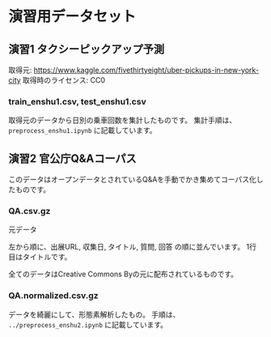 # 演習用データセット

## 演習1 タクシーピックアップ予測
取得元: https://www.kaggle.com/fivethirtyeight/uber-pickups-in-new-york-city
取得時のライセンス: CC0

### train_enshu1.csv, test_enshu1.csv
取得元のデータから日別の乗車回数を集計したものです。
集計手順は、 `preprocess_enshu1.ipynb` に記載しています。

## 演習2 官公庁Q&Aコーパス

このデータはオープンデータとされているQ&Aを手動でかき集めてコーパス化したものです。

### QA.csv.gz
元データ

左から順に、出展URL, 収集日, タイトル, 質問, 回答 の順に並んでいます。
1行目はタイトルです。

全てのデータはCreative Commons Byの元に配布されているものです。

###  QA.normalized.csv.gz
データを綺麗にして、形態素解析したもの。
手順は、 `../preprocess_enshu2.ipynb` に記載しています。